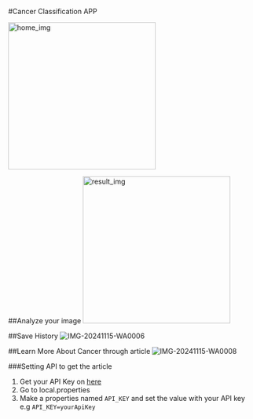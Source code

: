 #Cancer Classification APP

<img src="https://github.com/user-attachments/assets/fbe28b85-df82-421b-9564-09e01f884d16" alt="home_img" height="300"/>

##Analyze your image
<img src="https://github.com/user-attachments/assets/b3338e69-d6b7-4da4-ab15-509f90fa0094" alt="result_img" height="300"/>

##Save History
![IMG-20241115-WA0006](https://github.com/user-attachments/assets/42c1b9f0-2ec7-4c36-adff-fb7e11989efe)

##Learn More About Cancer through article
![IMG-20241115-WA0008](https://github.com/user-attachments/assets/f63b5534-9d82-4af2-9ea2-49f1d4416657)

###Setting API to get the article

1. Get your API Key on [here](https://newsapi.org/s/indonesia-health-news-api)
2. Go to local.properties
3. Make a properties named `API_KEY` and set the value with your API key e.g `API_KEY=yourApiKey`

